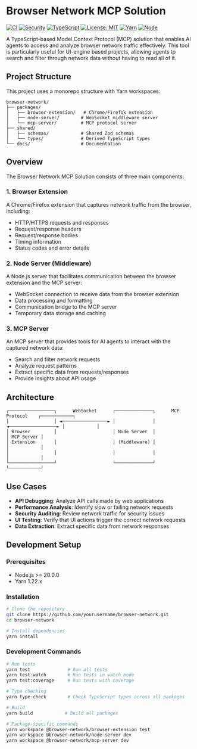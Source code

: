 # Browser Network MCP Solution

[![CI](https://github.com/nizos/browser-network/actions/workflows/ci.yml/badge.svg)](https://github.com/nizos/browser-network/actions/workflows/ci.yml)
[![Security](https://github.com/nizos/browser-network/actions/workflows/security.yml/badge.svg)](https://github.com/nizos/browser-network/actions/workflows/security.yml)
[![TypeScript](https://img.shields.io/badge/TypeScript-5.3-blue.svg)](https://www.typescriptlang.org/)
[![License: MIT](https://img.shields.io/badge/License-MIT-yellow.svg)](https://opensource.org/licenses/MIT)
[![Yarn](https://img.shields.io/badge/Yarn-1.22-2C8EBB.svg)](https://yarnpkg.com/)
[![Node](https://img.shields.io/badge/Node-20%2B-339933.svg)](https://nodejs.org/)

A TypeScript-based Model Context Protocol (MCP) solution that enables AI agents to access and analyze browser network traffic effectively. This tool is particularly useful for UI-engine based projects, allowing agents to search and filter through network data without having to read all of it.

## Project Structure

This project uses a monorepo structure with Yarn workspaces:

```
browser-network/
├── packages/
│   ├── browser-extension/   # Chrome/Firefox extension
│   ├── node-server/        # WebSocket middleware server
│   └── mcp-server/         # MCP protocol server
├── shared/
│   ├── schemas/            # Shared Zod schemas
│   └── types/              # Derived TypeScript types
└── docs/                   # Documentation
```

## Overview

The Browser Network MCP Solution consists of three main components:

### 1. Browser Extension

A Chrome/Firefox extension that captures network traffic from the browser, including:

- HTTP/HTTPS requests and responses
- Request/response headers
- Request/response bodies
- Timing information
- Status codes and error details

### 2. Node Server (Middleware)

A Node.js server that facilitates communication between the browser extension and the MCP server:

- WebSocket connection to receive data from the browser extension
- Data processing and formatting
- Communication bridge to the MCP server
- Temporary data storage and caching

### 3. MCP Server

An MCP server that provides tools for AI agents to interact with the captured network data:

- Search and filter network requests
- Analyze request patterns
- Extract specific data from requests/responses
- Provide insights about API usage

## Architecture

```
┌─────────────────┐      WebSocket      ┌──────────────┐      MCP Protocol    ┌────────────┐
│                 │ ◄─────────────────► │              │ ◄──────────────────► │            │
│ Browser         │                     │ Node Server  │                      │ MCP Server │
│ Extension       │                     │ (Middleware) │                      │            │
│                 │                     │              │                      │            │
└─────────────────┘                     └──────────────┘                      └────────────┘
```

## Use Cases

- **API Debugging**: Analyze API calls made by web applications
- **Performance Analysis**: Identify slow or failing network requests
- **Security Auditing**: Review network traffic for security issues
- **UI Testing**: Verify that UI actions trigger the correct network requests
- **Data Extraction**: Extract specific data from network responses

## Development Setup

### Prerequisites

- Node.js >= 20.0.0
- Yarn 1.22.x

### Installation

```bash
# Clone the repository
git clone https://github.com/yourusername/browser-network.git
cd browser-network

# Install dependencies
yarn install
```

### Development Commands

```bash
# Run tests
yarn test              # Run all tests
yarn test:watch        # Run tests in watch mode
yarn test:coverage     # Run tests with coverage

# Type checking
yarn type-check        # Check TypeScript types across all packages

# Build
yarn build            # Build all packages

# Package-specific commands
yarn workspace @browser-network/browser-extension test
yarn workspace @browser-network/node-server dev
yarn workspace @browser-network/mcp-server dev
```
